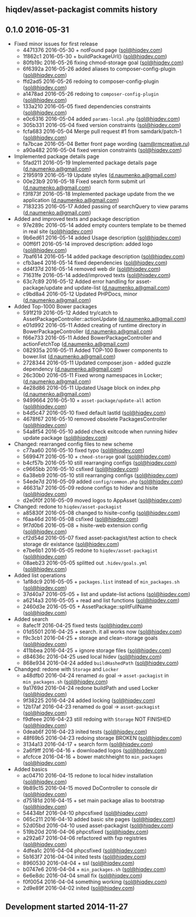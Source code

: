 hiqdev/asset-packagist commits history
--------------------------------------

## 0.1.0 2016-05-31

- Fixed minor issues for first release
    - 4471376 2016-05-30 + notFound page (sol@hiqdev.com)
    - 1f862c1 2016-05-30 + buildPackageUrl() (sol@hiqdev.com)
    - 80fb19c 2016-05-26 fixing chmod-storage goal (sol@hiqdev.com)
    - 6f6392a 2016-05-26 added aliases to composer-config-plugin (sol@hiqdev.com)
    - ffd2ad5 2016-05-26 redoing to composer-config-plugin (sol@hiqdev.com)
    - a1478ad 2016-05-26 redoing to `composer-config-plugin` (sol@hiqdev.com)
    - 133a210 2016-05-05 fixed dependencies constraints (sol@hiqdev.com)
    - e0c6316 2016-05-04 added `params-local.php` (sol@hiqdev.com)
    - 305b331 2016-05-04 fixed version constraints (sol@hiqdev.com)
    - fcfa683 2016-05-04 Merge pull request #1 from samdark/patch-1 (sol@hiqdev.com)
    - fa7bcae 2016-05-04 Better front page wording (sam@rmcreative.ru)
    - a90a482 2016-05-04 fixed version constraints (sol@hiqdev.com)
- Implemented package details page
    - 5fad211 2016-05-19 Implemented package details page (d.naumenko.a@gmail.com)
    - 2195919 2016-05-19 Update styles (d.naumenko.a@gmail.com)
    - 00e23b9 2016-05-18 Fixed search form submit url (d.naumenko.a@gmail.com)
    - f3f873f 2016-05-18 Implemented package update from the we application (d.naumenko.a@gmail.com)
    - 7183235 2016-05-17 Added passing of searchQuery to view params (d.naumenko.a@gmail.com)
- Added and improved texts and package description
    - 97e289c 2016-05-14 added empty counters template to be themed in real site (sol@hiqdev.com)
    - 9b6ed61 2016-05-14 added Usage description (sol@hiqdev.com)
    - 00ff6f1 2016-05-14 improved description: added logo (sol@hiqdev.com)
    - 7baf614 2016-05-14 added package description (sol@hiqdev.com)
    - cfb3ae4 2016-05-14 fixed dependencies (sol@hiqdev.com)
    - dd4f37d 2016-05-14 removed web dir (sol@hiqdev.com)
    - 71631fe 2016-05-14 added/improved texts (sol@hiqdev.com)
    - 63c7c89 2016-05-12 Added error handling for asset-package/update and update-list (d.naumenko.a@gmail.com)
    - c9bd8a4 2016-05-12 Updated PHPDocs, minor (d.naumenko.a@gmail.com)
- Added Top-1000 Bower packages
    - 591f219 2016-05-12 Added try/catch to AssetPackageController::actionUpdate (d.naumenko.a@gmail.com)
    - e01d992 2016-05-11 Added creating of runtime directory in BowerPackageController (d.naumenko.a@gmail.com)
    - f66e733 2016-05-11 Added BowerPackageController and actionFetchTop (d.naumenko.a@gmail.com)
    - 082935a 2016-05-11 Added TOP-100 Bower components to bower.list (d.naumenko.a@gmail.com)
    - 2728344 2016-05-11 Updated composer.json - added guzzle dependency (d.naumenko.a@gmail.com)
    - 26c30b0 2016-05-11 Fixed wrong namespaces in Locker; (d.naumenko.a@gmail.com)
    - 4e28d86 2016-05-11 Updated Usage block on index.php (d.naumenko.a@gmail.com)
    - 9499664 2016-05-10 + `asset-package/update-all` action (sol@hiqdev.com)
    - b4d5c47 2016-05-10 fixed default lastId (sol@hiqdev.com)
    - 4678f67 2016-05-10 removed obsolete PackagesController (sol@hiqdev.com)
    - 54a8f54 2016-05-10 added check exitcode when running hidev update package (sol@hiqdev.com)
- Changed: rearranged config files to new scheme
    - c77aa60 2016-05-10 fixed typo (sol@hiqdev.com)
    - 569947f 2016-05-10 + `chmod-storage` goal (sol@hiqdev.com)
    - b4cf57b 2016-05-10 still rearranging configs (sol@hiqdev.com)
    - c9665bb 2016-05-10 csfixed (sol@hiqdev.com)
    - 6a38eb9 2016-05-10 still rearranging configs (sol@hiqdev.com)
    - 54ede7d 2016-05-09 added `config/common.php` (sol@hiqdev.com)
    - 46631a7 2016-05-09 redone configs to hidev and hisite (sol@hiqdev.com)
    - d2e0f0f 2016-05-09 moved logos to AppAsset (sol@hiqdev.com)
- Changed: redone to `hiqdev/asset-packagist`
    - a85830f 2016-05-08 changed to hisite-config (sol@hiqdev.com)
    - f6aa46d 2016-05-08 csfixed (sol@hiqdev.com)
    - 9f7d0b6 2016-05-08 + hisite-web extension config (sol@hiqdev.com)
    - cf2d54d 2016-05-07 fixed asset-packagist/test action to check storage dir existance (sol@hiqdev.com)
    - e7be6b1 2016-05-05 redone to `hiqdev/asset-packagist` (sol@hiqdev.com)
    - 08aeb23 2016-05-05 splitted out `.hidev/goals.yml` (sol@hiqdev.com)
- Added list operations
    - 1af8dc9 2016-05-05 + `packages.list` instead of `min_packages.sh` (sol@hiqdev.com)
    - 37d40a7 2016-05-05 + list and update-list actions (sol@hiqdev.com)
    - a6214a3 2016-05-05 + read and list functions (sol@hiqdev.com)
    - 2460d3e 2016-05-05 + AssetPackage::splitFullName (sol@hiqdev.com)
- Added search
    - 8afec1f 2016-04-25 fixed tests (sol@hiqdev.com)
    - 01d5501 2016-04-25 + search. it all works now (sol@hiqdev.com)
    - f9c3cb1 2016-04-25 + storage and clean-storage goals (sol@hiqdev.com)
    - 411bbea 2016-04-25 + ignore storage files (sol@hiqdev.com)
    - d84636c 2016-04-25 used local hidev (sol@hiqdev.com)
    - 868e934 2016-04-24 added `buildHashedPath` (sol@hiqdev.com)
- Chandged: redone with `Storage` and `Locker`
    - a48dfb0 2016-04-24 renamed `do` goal -> `asset-packagist` in `min_packages.sh` (sol@hiqdev.com)
    - 9a1769d 2016-04-24 redone buildPath and used Locker (sol@hiqdev.com)
    - 9f38225 2016-04-24 added locking (sol@hiqdev.com)
    - 12b17af 2016-04-23 renamed `do` goal -> `asset-packagist` (sol@hiqdev.com)
    - f9dfeee 2016-04-23 still redoing with `Storage` NOT FINISHED (sol@hiqdev.com)
    - 0deab6f 2016-04-23 inited tests (sol@hiqdev.com)
    - 48f69b5 2016-04-23 redoing storage BROKEN (sol@hiqdev.com)
    - 3134a13 2016-04-17 + search form (sol@hiqdev.com)
    - 2a6f9ff 2016-04-16 + downloaded logos (sol@hiqdev.com)
    - afcfcce 2016-04-16 + bower matchheight to `min_packages` (sol@hiqdev.com)
- Added basics
    - ac04710 2016-04-15 redone to local hidev installation (sol@hiqdev.com)
    - 9b89c15 2016-04-15 moved DoController to console dir (sol@hiqdev.com)
    - d75181d 2016-04-15 + set main package alias to bootstrap (sol@hiqdev.com)
    - 54434bf 2016-04-10 phpcsfixed (sol@hiqdev.com)
    - 065c211 2016-04-10 added basic site pages (sol@hiqdev.com)
    - 52d05bd 2016-04-10 used asset-packagist (sol@hiqdev.com)
    - 519b20d 2016-04-06 phpcsfixed (sol@hiqdev.com)
    - a292a67 2016-04-06 refactored with fxp registries (sol@hiqdev.com)
    - 4dfea1c 2016-04-04 phpcsfixed (sol@hiqdev.com)
    - 5b163f7 2016-04-04 inited tests (sol@hiqdev.com)
    - 8960530 2016-04-04 + ssl (sol@hiqdev.com)
    - b0747e6 2016-04-04 + `min_packages.sh` (sol@hiqdev.com)
    - 6e6e8dc 2016-04-04 small fix (sol@hiqdev.com)
    - f0f0054 2016-04-04 something working (sol@hiqdev.com)
    - 2d9e89f 2016-04-02 inited (sol@hiqdev.com)

## Development started 2014-11-27

